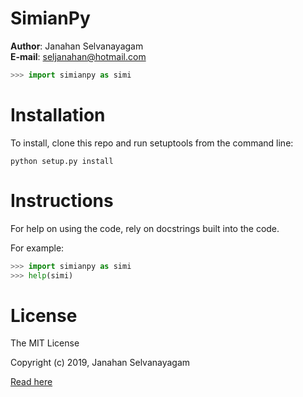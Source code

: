 # SimianPy

**Author**: Janahan Selvanayagam  
**E-mail**: <seljanahan@hotmail.com>  

```python
>>> import simianpy as simi
```

# Installation  
To install, clone this repo and run setuptools from the command line:
```
python setup.py install
```

# Instructions
For help on using the code, rely on docstrings built into the code.  

For example:  
```python
>>> import simianpy as simi
>>> help(simi) 
```

# License
The MIT License

Copyright (c) 2019, Janahan Selvanayagam  

[Read here](LICENSE.txt)